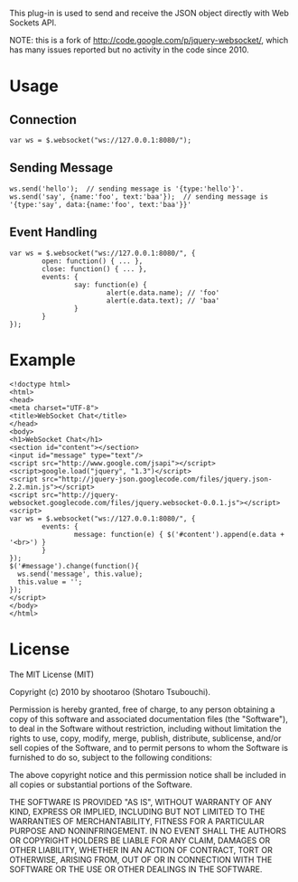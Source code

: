 This plug-in is used to send and receive the JSON object directly with Web Sockets API.

NOTE: this is a fork of http://code.google.com/p/jquery-websocket/, which has many issues reported
but no activity in the code since 2010.

# Usage

## Connection

    var ws = $.websocket("ws://127.0.0.1:8080/");

## Sending Message

    ws.send('hello');  // sending message is '{type:'hello'}'.
    ws.send('say', {name:'foo', text:'baa'});  // sending message is '{type:'say', data:{name:'foo', text:'baa'}}'

## Event Handling

    var ws = $.websocket("ws://127.0.0.1:8080/", {
            open: function() { ... },
            close: function() { ... },
            events: {
                    say: function(e) {
                            alert(e.data.name); // 'foo'
                            alert(e.data.text); // 'baa'
                    }
            }
    });

# Example


    <!doctype html>
    <html>
    <head>
    <meta charset="UTF-8">
    <title>WebSocket Chat</title>
    </head>
    <body>
    <h1>WebSocket Chat</h1>
    <section id="content"></section>
    <input id="message" type="text"/>
    <script src="http://www.google.com/jsapi"></script>
    <script>google.load("jquery", "1.3")</script>
    <script src="http://jquery-json.googlecode.com/files/jquery.json-2.2.min.js"></script>
    <script src="http://jquery-websocket.googlecode.com/files/jquery.websocket-0.0.1.js"></script>
    <script>
    var ws = $.websocket("ws://127.0.0.1:8080/", {
            events: {
                    message: function(e) { $('#content').append(e.data + '<br>') }
            }
    });
    $('#message').change(function(){
      ws.send('message', this.value);
      this.value = '';
    });
    </script>
    </body>
    </html>

# License

The MIT License (MIT)

Copyright (c) 2010 by shootaroo (Shotaro Tsubouchi).

Permission is hereby granted, free of charge, to any person obtaining a copy of this software and associated documentation files (the "Software"), to deal in the Software without restriction, including without limitation the rights to use, copy, modify, merge, publish, distribute, sublicense, and/or sell copies of the Software, and to permit persons to whom the Software is furnished to do so, subject to the following conditions:

The above copyright notice and this permission notice shall be included in all copies or substantial portions of the Software.

THE SOFTWARE IS PROVIDED "AS IS", WITHOUT WARRANTY OF ANY KIND, EXPRESS OR IMPLIED, INCLUDING BUT NOT LIMITED TO THE WARRANTIES OF MERCHANTABILITY, FITNESS FOR A PARTICULAR PURPOSE AND NONINFRINGEMENT. IN NO EVENT SHALL THE AUTHORS OR COPYRIGHT HOLDERS BE LIABLE FOR ANY CLAIM, DAMAGES OR OTHER LIABILITY, WHETHER IN AN ACTION OF CONTRACT, TORT OR OTHERWISE, ARISING FROM, OUT OF OR IN CONNECTION WITH THE SOFTWARE OR THE USE OR OTHER DEALINGS IN THE SOFTWARE.
